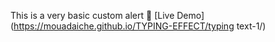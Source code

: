 This is a very basic custom alert
🔗 [Live Demo](https://mouadaiche.github.io/TYPING-EFFECT/typing text-1/)